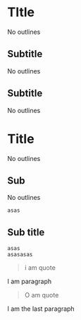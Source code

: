 # TItle

No outlines

## Subtitle

No outlines

## Subtitle

No outlines

# Title

No outlines

## Sub

No outlines

```
asas
```

## Sub title

    asas
    asasasas

> i am quote

I am paragraph

> O am quote

I am the last paragraph
